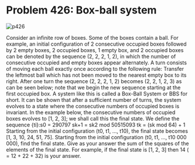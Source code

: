 # Problem 426: Box-ball system

![p426](img/426.gif)

Consider an infinite row of boxes. Some of the boxes contain a ball. For
example, an initial configuration of 2 consecutive occupied boxes
followed by 2 empty boxes, 2 occupied boxes, 1 empty box, and 2 occupied
boxes can be denoted by the sequence (2, 2, 2, 1, 2), in which the
number of consecutive occupied and empty boxes appear alternately. A
turn consists of moving each ball exactly once according to the
following rule: Transfer the leftmost ball which has not been moved to
the nearest empty box to its right. After one turn the sequence (2, 2,
2, 1, 2) becomes (2, 2, 1, 2, 3) as can be seen below; note that we
begin the new sequence starting at the first occupied box. A system like
this is called a Box-Ball System or BBS for short. It can be shown that
after a sufficient number of turns, the system evolves to a state where
the consecutive numbers of occupied boxes is invariant. In the example
below, the consecutive numbers of occupied boxes evolves to \[1, 2, 3\];
we shall call this the final state. We define the sequence {ti}:s0 =
290797 sk+1 = sk2 mod 50515093 tk = (sk mod 64) + 1 Starting from the
initial configuration (t0, t1, …, t10), the final state becomes \[1, 3,
10, 24, 51, 75\]. Starting from the initial configuration (t0, t1, …,
t10 000 000), find the final state. Give as your answer the sum of the
squares of the elements of the final state. For example, if the final
state is \[1, 2, 3\] then 14 ( = 12 + 22 + 32) is your answer.
